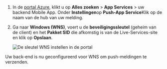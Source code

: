 
1. In de [portal Azure](https://portal.azure.com/), klikt u op **Alles zoeken** > **App Services** > uw backend Mobile App. Onder **Instellingen**op **Push-App Service**Klik op de naam van de hub van uw melding.

2. Ga naar **Windows (WNS)**, voert u de **beveiligingssleutel** (geheim van de client) en het **Pakket SID** die afkomstig is van de Live-Services-site en klik op **Opslaan**.

    ![De sleutel WNS instellen in de portal](./media/app-service-mobile-configure-wns/mobile-push-wns-credentials.png)

Uw back-end is nu geconfigureerd voor WNS om push-meldingen te verzenden.
